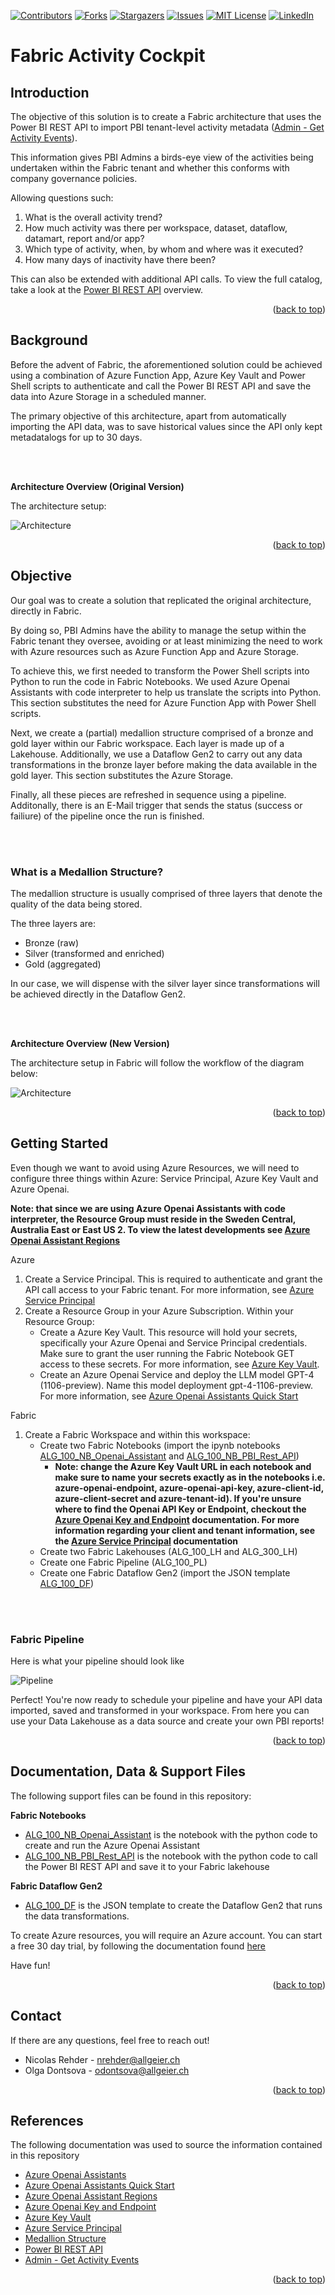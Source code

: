 <a name="readme-top"></a>

<!-- PROJECT SHIELDS -->
<!--
*** I'm using markdown "reference style" links for readability.
*** Reference links are enclosed in brackets [ ] instead of parentheses ( ).
*** See the bottom of this document for the declaration of the reference variables
*** for contributors-url, forks-url, etc. This is an optional, concise syntax you may use.
*** https://www.markdownguide.org/basic-syntax/#reference-style-links
-->
[![Contributors][contributors-shield]][contributors-url]
[![Forks][forks-shield]][forks-url]
[![Stargazers][stars-shield]][stars-url]
[![Issues][issues-shield]][issues-url]
[![MIT License][license-shield]][license-url]
[![LinkedIn][linkedin-shield]][linkedin-url]



<!-- ABOUT THE PROJECT -->
# Fabric Activity Cockpit
## Introduction

The objective of this solution is to create a Fabric architecture that uses the Power BI REST API to import PBI tenant-level activity metadata ([Admin - Get Activity Events](https://learn.microsoft.com/en-us/rest/api/power-bi/admin/get-activity-events)).

This information gives PBI Admins a birds-eye view of the activities being undertaken within the Fabric tenant and whether this conforms with company governance policies.

Allowing questions such:

1. What is the overall activity trend?
2. How much activity was there per workspace, dataset, dataflow, datamart, report and/or app?
3. Which type of activity, when, by whom and where was it executed?
4. How many days of inactivity have there been?

This can also be extended with additional API calls. To view the full catalog, take a look at the [Power BI REST API](https://learn.microsoft.com/en-us/rest/api/power-bi/) overview.

<p align="right">(<a href="#readme-top">back to top</a>)</p>


<!-- GETTING STARTED -->
## Background

Before the advent of Fabric, the aforementioned solution could be achieved using a combination of Azure Function App, Azure Key Vault and Power Shell scripts to authenticate and call the Power BI REST API and save the data into Azure Storage in a scheduled manner.

The primary objective of this architecture, apart from automatically importing the API data, was to save historical values since the API only kept metadatalogs for up to 30 days.

<br/><br/>

**Architecture Overview (Original Version)**

The architecture setup:

![Architecture](images/Original_Solution.png)

<p align="right">(<a href="#readme-top">back to top</a>)</p>

## Objective

Our goal was to create a solution that replicated the original architecture, directly in Fabric. 

By doing so, PBI Admins have the ability to manage the setup within the Fabric tenant they oversee, avoiding or at least minimizing the need to work with Azure resources such as Azure Function App and Azure Storage.

To achieve this, we first needed to transform the Power Shell scripts into Python to run the code in Fabric Notebooks. We used Azure Openai Assistants with code interpreter to help us translate the scripts into Python. This section substitutes the need for Azure Function App with Power Shell scripts.

Next, we create a (partial) medallion structure comprised of a bronze and gold layer within our Fabric workspace. Each layer is made up of a Lakehouse. Additionally, we use a Dataflow Gen2 to carry out any data transformations in the bronze layer before making the data available in the gold layer. This section substitutes the Azure Storage.

Finally, all these pieces are refreshed in sequence using a pipeline. Additonally, there is an E-Mail trigger that sends the status (success or failiure) of the pipeline once the run is finished.

<br/><br/>

### What is a Medallion Structure?

The medallion structure is usually comprised of three layers that denote the quality of the data being stored.

The three layers are:

- Bronze (raw)
- Silver (transformed and enriched)
- Gold (aggregated)

In our case, we will dispense with the silver layer since transformations will be achieved directly in the Dataflow Gen2.

<br/><br/>

**Architecture Overview (New Version)**

The architecture setup in Fabric will follow the workflow of the diagram below:

![Architecture](images/New_Solution.png)
 
<p align="right">(<a href="#readme-top">back to top</a>)</p>

## Getting Started

Even though we want to avoid using Azure Resources, we will need to configure three things within Azure: Service Principal, Azure Key Vault and Azure Openai.

**Note: that since we are using Azure Openai Assistants with code interpreter, the Resource Group must reside in the Sweden Central, Australia East or East US 2. To view the latest developments see [Azure Openai Assistant Regions](https://learn.microsoft.com/en-us/azure/ai-services/openai/concepts/models#assistants-preview)**

Azure

1. Create a Service Principal. This is required to authenticate and grant the API call access to your Fabric tenant. For more information, see [Azure Service Principal](https://learn.microsoft.com/en-us/power-bi/developer/embedded/embed-service-principal)
2. Create a Resource Group in your Azure Subscription. Within your Resource Group:
   - Create a Azure Key Vault. This resource will hold your secrets, specifically your Azure Openai and Service Principal credentials. Make sure to grant the user running the Fabric Notebook GET access to these secrets. For more information, see [Azure Key Vault](https://learn.microsoft.com/en-us/azure/key-vault/secrets/quick-create-portal).
   - Create an Azure Openai Service and deploy the LLM model GPT-4 (1106-preview). Name this model deployment gpt-4-1106-preview. For more information, see [Azure Openai Assistants Quick Start](https://learn.microsoft.com/en-us/azure/ai-services/openai/assistants-quickstart?tabs=command-line&pivots=programming-language-studio)

Fabric

1. Create a Fabric Workspace and within this workspace:
   - Create two Fabric Notebooks (import the ipynb notebooks [ALG_100_NB_Openai_Assistant][ALG_100_NB_Openai_Assistant] and [ALG_100_NB_PBI_Rest_API][ALG_100_NB_PBI_Rest_API])
     - **Note: change the Azure Key Vault URL in each notebook and make sure to name your secrets exactly as in the notebooks i.e. azure-openai-endpoint, azure-openai-api-key, azure-client-id, azure-client-secret and azure-tenant-id). If you're unsure where to find the Openai API Key or Endpoint, checkout the [Azure Openai Key and Endpoint](https://learn.microsoft.com/en-us/azure/ai-services/openai/quickstart?tabs=command-line%2Cpython&pivots=programming-language-python#retrieve-key-and-endpoint) documentation. For more information regarding your client and tenant information, see the [Azure Service Principal](https://learn.microsoft.com/en-us/power-bi/developer/embedded/embed-service-principal) documentation**
   - Create two Fabric Lakehouses (ALG_100_LH and ALG_300_LH)
   - Create one Fabric Pipeline (ALG_100_PL)
   - Create one Fabric Dataflow Gen2 (import the JSON template [ALG_100_DF][ALG_100_DF])

<br/><br/>

### Fabric Pipeline
Here is what your pipeline should look like

![Pipeline](images/Pipeline_Setup.png)

Perfect! You're now ready to schedule your pipeline and have your API data imported, saved and transformed in your workspace. From here you can use your Data Lakehouse as a data source and create your own PBI reports!



<p align="right">(<a href="#readme-top">back to top</a>)</p>

<!-- FILES -->
## Documentation, Data & Support Files

The following support files can be found in this repository:

**Fabric Notebooks**

- [ALG_100_NB_Openai_Assistant][ALG_100_NB_Openai_Assistant] is the notebook with the python code to create and run the Azure Openai Assistant
- [ALG_100_NB_PBI_Rest_API][ALG_100_NB_PBI_Rest_API] is the notebook with the python code to call the Power BI REST API and save it to your Fabric lakehouse

**Fabric Dataflow Gen2**

- [ALG_100_DF][ALG_100_DF] is the JSON template to create the Dataflow Gen2 that runs the data transformations.

To create Azure resources, you will require an Azure account. You can start a free 30 day trial, by following the documentation found [here][Creating-a-free-azure-account-part-1]

Have fun!

<p align="right">(<a href="#readme-top">back to top</a>)</p>


<!-- CONTACT -->
## Contact

If there are any questions, feel free to reach out!

- Nicolas Rehder - nrehder@allgeier.ch
- Olga Dontsova - odontsova@allgeier.ch

<p align="right">(<a href="#readme-top">back to top</a>)</p>


<!-- REFERENCES -->
## References

The following documentation was used to source the information contained in this repository

* [Azure Openai Assistants](https://learn.microsoft.com/en-us/azure/ai-services/openai/how-to/assistant)
* [Azure Openai Assistants Quick Start](https://learn.microsoft.com/en-us/azure/ai-services/openai/assistants-quickstart?tabs=command-line&pivots=programming-language-studio)
* [Azure Openai Assistant Regions](https://learn.microsoft.com/en-us/azure/ai-services/openai/concepts/models#assistants-preview)
* [Azure Openai Key and Endpoint](https://learn.microsoft.com/en-us/azure/ai-services/openai/quickstart?tabs=command-line%2Cpython&pivots=programming-language-python#retrieve-key-and-endpoint)
* [Azure Key Vault](https://learn.microsoft.com/en-us/azure/key-vault/secrets/quick-create-portal)
* [Azure Service Principal](https://learn.microsoft.com/en-us/power-bi/developer/embedded/embed-service-principal)
* [Medallion Structure](https://learn.microsoft.com/en-us/azure/databricks/lakehouse/medallion)
* [Power BI REST API](https://learn.microsoft.com/en-us/rest/api/power-bi/)
* [Admin - Get Activity Events](https://learn.microsoft.com/en-us/rest/api/power-bi/admin/get-activity-events)


<p align="right">(<a href="#readme-top">back to top</a>)</p>



<!-- MARKDOWN LINKS & IMAGES -->
<!-- https://www.markdownguide.org/basic-syntax/#reference-style-links -->
[contributors-shield]: https://img.shields.io/github/contributors/AllgeierSchweiz/fabric-ai-hack-pbi-activity-cockpit.svg?style=for-the-badge
[contributors-url]: https://github.com/AllgeierSchweiz/fabric-ai-hack-pbi-activity-cockpit/graphs/contributors
[forks-shield]: https://img.shields.io/github/forks/AllgeierSchweiz/fabric-ai-hack-pbi-activity-cockpit.svg?style=for-the-badge
[forks-url]: https://github.com/AllgeierSchweiz/fabric-ai-hack-pbi-activity-cockpit/network/members
[stars-shield]: https://img.shields.io/github/stars/AllgeierSchweiz/fabric-ai-hack-pbi-activity-cockpit.svg?style=for-the-badge
[stars-url]: https://github.com/AllgeierSchweiz/fabric-ai-hack-pbi-activity-cockpit/stargazers
[issues-shield]: https://img.shields.io/github/issues/AllgeierSchweiz/fabric-ai-hack-pbi-activity-cockpit.svg?style=for-the-badge
[issues-url]: https://github.com/AllgeierSchweiz/fabric-ai-hack-pbi-activity-cockpit/issues
[license-shield]: https://img.shields.io/github/license/AllgeierSchweiz/fabric-ai-hack-pbi-activity-cockpit.svg?style=for-the-badge
[license-url]: https://github.com/AllgeierSchweiz/fabric-ai-hack-pbi-activity-cockpit/blob/master/LICENSE.txt
[linkedin-shield]: https://img.shields.io/badge/-LinkedIn-black.svg?style=for-the-badge&logo=linkedin&colorB=555
[linkedin-url]: https://www.linkedin.com/in/nicolas-a-rehder/

[product-screenshot]: images/screenshot.png
[Next.js]: https://img.shields.io/badge/next.js-000000?style=for-the-badge&logo=nextdotjs&logoColor=white
[Next-url]: https://nextjs.org/
[React.js]: https://img.shields.io/badge/React-20232A?style=for-the-badge&logo=react&logoColor=61DAFB
[React-url]: https://reactjs.org/
[Vue.js]: https://img.shields.io/badge/Vue.js-35495E?style=for-the-badge&logo=vuedotjs&logoColor=4FC08D
[Vue-url]: https://vuejs.org/
[Angular.io]: https://img.shields.io/badge/Angular-DD0031?style=for-the-badge&logo=angular&logoColor=white
[Angular-url]: https://angular.io/
[Svelte.dev]: https://img.shields.io/badge/Svelte-4A4A55?style=for-the-badge&logo=svelte&logoColor=FF3E00
[Svelte-url]: https://svelte.dev/
[Laravel.com]: https://img.shields.io/badge/Laravel-FF2D20?style=for-the-badge&logo=laravel&logoColor=white
[Laravel-url]: https://laravel.com
[Bootstrap.com]: https://img.shields.io/badge/Bootstrap-563D7C?style=for-the-badge&logo=bootstrap&logoColor=white
[Bootstrap-url]: https://getbootstrap.com
[JQuery.com]: https://img.shields.io/badge/jQuery-0769AD?style=for-the-badge&logo=jquery&logoColor=white
[JQuery-url]: https://jquery.com 

[Creating-a-free-azure-account-part-1]: https://github.com/AllgeierSchweiz/azure-data-lakehouse-lab/blob/main/series/Creating%20a%20Free%20Azure%20Account%20(Part%201%20of%201).md
[ALG_100_NB_Openai_Assistant]: https://downgit.github.io/#/home?url=https://github.com/fabric-ai-hack-activity-cockpit/blob/main/support/notebooks/ALG_100_NB_Openai_Assistant.ipynb
[ALG_100_NB_PBI_Rest_API]: https://downgit.github.io/#/home?url=https://github.com/fabric-ai-hack-activity-cockpit/blob/main/support/notebooks/ALG_100_NB_PBI_Rest_API.ipynb
[ALG_100_DF]: https://downgit.github.io/#/home?url=https://github.com/fabric-ai-hack-activity-cockpit/blob/main/support/notebooks/ALG_100_DF.json
